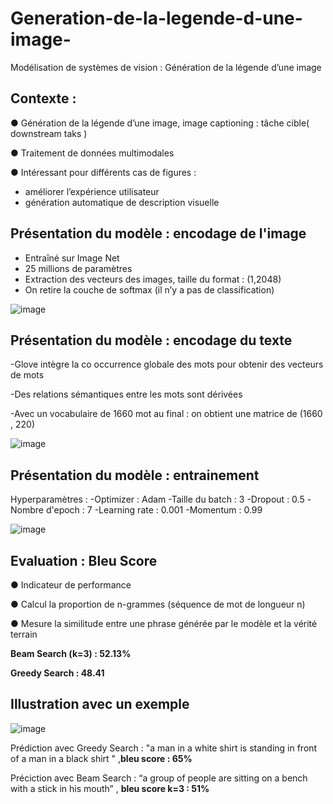 # Generation-de-la-legende-d-une-image-

Modélisation de systèmes de vision : Génération de la légende d’une image

## Contexte : 
● Génération de la légende d’une image, image captioning : tâche cible(
downstream taks )

● Traitement de données multimodales

● Intéressant pour différents cas de figures :
 - améliorer l’expérience utilisateur
 - génération automatique de description visuelle


## Présentation du modèle : encodage de l'image 
- Entraîné sur Image Net 
- 25 millions de paramètres 
- Extraction des vecteurs des images, taille du format : (1,2048)
- On retire la couche de softmax (il n’y a pas de classification)

![image](https://github.com/Calliope-commits/Generation-de-la-legende-d-une-image-/assets/61286710/46e443e6-e03c-4a36-9ecb-93eeb5fb6ad2)

## Présentation du modèle : encodage du texte 
-Glove intègre la co occurrence
globale des mots pour obtenir
des vecteurs de mots

-Des relations sémantiques
entre les mots sont dérivées

-Avec un vocabulaire de 1660
mot au final : on obtient une
matrice de (1660 , 220)


![image](https://github.com/Calliope-commits/Generation-de-la-legende-d-une-image-/assets/61286710/1fae94ee-474e-43bb-a572-245a2adb3901)

## Présentation du modèle : entrainement 

Hyperparamètres :
-Optimizer : Adam 
-Taille du batch : 3 
-Dropout  : 0.5 
-Nombre d'epoch : 7 
-Learning rate : 0.001 
-Momentum : 0.99 

![image](https://github.com/Calliope-commits/Generation-de-la-legende-d-une-image-/assets/61286710/e870c867-7eff-4e94-be78-b63631b379d3)

## Evaluation : Bleu Score 
● Indicateur de performance

● Calcul la proportion de
n-grammes (séquence de mot de longueur n)

● Mesure la similitude entre une
phrase générée par le modèle et la
vérité terrain


**Beam Search (k=3) : 52.13%**

**Greedy Search : 48.41**

## Illustration avec un exemple 

![image](https://github.com/Calliope-commits/Generation-de-la-legende-d-une-image-/assets/61286710/7775023a-4eb9-4502-ae03-93037b3ead3f)

Prédiction avec Greedy Search : "a man in a white shirt is
standing in front of a man in a black shirt " ,**bleu score : 65%**

Préciction avec Beam Search : “a group of people are sitting on
a bench with a stick in his mouth” , **bleu score k=3 : 51%**





